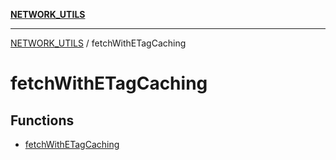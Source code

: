 [**NETWORK_UTILS**](../README.md)

***

[NETWORK_UTILS](../README.md) / fetchWithETagCaching

# fetchWithETagCaching

## Functions

- [fetchWithETagCaching](functions/fetchWithETagCaching.md)
